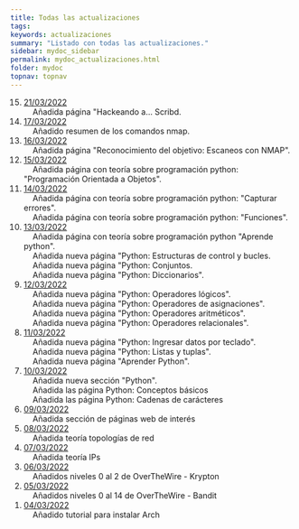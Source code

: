 ```yaml
---
title: Todas las actualizaciones
tags: 
keywords: actualizaciones
summary: "Listado con todas las actualizaciones."
sidebar: mydoc_sidebar
permalink: mydoc_actualizaciones.html
folder: mydoc
topnav: topnav
---
```


<ol reversed>
	<li><u>21/03/2022</u></li>
	&nbsp;&nbsp;&nbsp;&nbsp;Añadida página "Hackeando a... Scribd.<br/>
	<li><u>17/03/2022</u></li>
	&nbsp;&nbsp;&nbsp;&nbsp;Añadido resumen de los comandos nmap.<br/>
	<li><u>16/03/2022</u></li>
	&nbsp;&nbsp;&nbsp;&nbsp;Añadida página "Reconocimiento del objetivo: Escaneos con NMAP".<br/>
	<li><u>15/03/2022</u></li>
	&nbsp;&nbsp;&nbsp;&nbsp;Añadida página con teoría sobre programación python: "Programación Orientada a Objetos".<br/>
	<li><u>14/03/2022</u></li>
	&nbsp;&nbsp;&nbsp;&nbsp;Añadida página con teoría sobre programación python: "Capturar errores".<br/>
	&nbsp;&nbsp;&nbsp;&nbsp;Añadida página con teoría sobre programación python: "Funciones".<br/>
	<li><u>13/03/2022</u></li>
	&nbsp;&nbsp;&nbsp;&nbsp;Añadida página con teoría sobre programación python "Aprende python".<br/>
	&nbsp;&nbsp;&nbsp;&nbsp;Añadida nueva página "Python: Estructuras de control y bucles.<br/>
	&nbsp;&nbsp;&nbsp;&nbsp;Añadida nueva página "Python: Conjuntos.<br/>
	&nbsp;&nbsp;&nbsp;&nbsp;Añadida nueva página "Python: Diccionarios".<br/>
	<li><u>12/03/2022</u></li>
	&nbsp;&nbsp;&nbsp;&nbsp;Añadida nueva página "Python: Operadores lógicos".<br/>
	&nbsp;&nbsp;&nbsp;&nbsp;Añadida nueva página "Python: Operadores de asignaciones".<br/>
	&nbsp;&nbsp;&nbsp;&nbsp;Añadida nueva página "Python: Operadores aritméticos".<br/>
	&nbsp;&nbsp;&nbsp;&nbsp;Añadida nueva página "Python: Operadores relacionales".<br/>
	<li><u>11/03/2022</u></li>
	&nbsp;&nbsp;&nbsp;&nbsp;Añadida nueva página "Python: Ingresar datos por teclado".<br/>
	&nbsp;&nbsp;&nbsp;&nbsp;Añadida nueva página "Python: Listas y tuplas".<br/>
	&nbsp;&nbsp;&nbsp;&nbsp;Añadida nueva página "Aprender Python".<br/>
	<li><u>10/03/2022</u></li>
	&nbsp;&nbsp;&nbsp;&nbsp;Añadida nueva sección "Python".<br/>
	&nbsp;&nbsp;&nbsp;&nbsp;Añadida las página Python: Conceptos básicos<br/>
	&nbsp;&nbsp;&nbsp;&nbsp;Añadida las página Python: Cadenas de carácteres<br/>
	<li><u>09/03/2022</u><br/></li>
	&nbsp;&nbsp;&nbsp;&nbsp;Añadida sección de páginas web de interés<br/>
	<li><u>08/03/2022</u><br/></li>
	&nbsp;&nbsp;&nbsp;&nbsp;Añadida teoría topologías de red<br/>
	<li><u>07/03/2022</u><br/></li>
	&nbsp;&nbsp;&nbsp;&nbsp;Añadida teoría IPs<br/>
	<li><u>06/03/2022</u><br/></li>
	&nbsp;&nbsp;&nbsp;&nbsp;Añadidos niveles 0 al 2 de OverTheWire - Krypton<br/>
	<li><u>05/03/2022</u><br/></li>
	&nbsp;&nbsp;&nbsp;&nbsp;Añadidos niveles 0 al 14 de OverTheWire - Bandit<br/>
	<li><u>04/03/2022</u><br/></li>
	&nbsp;&nbsp;&nbsp;&nbsp;Añadido tutorial para instalar Arch<br/>
</ol>